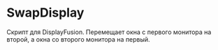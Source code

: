 # SwapDisplay
Скрипт для DisplayFusion. Перемещает окна с первого монитора на второй, а окна со второго монитора на первый.
